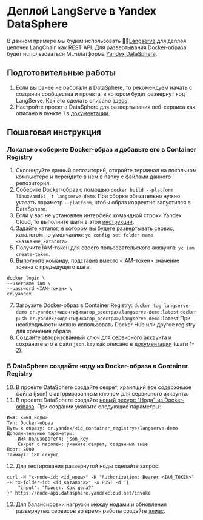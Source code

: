 # Деплой LangServe в Yandex DataSphere

В данном примере мы будем использовать 🦜️🏓[Langserve](https://github.com/langchain-ai/langserve?ref=blog.langchain.dev) для деплоя цепочек LangChain как REST API. Для развертывания Docker-образа будет использоваться ML-платформа [Yandex DataSphere](https://cloud.yandex.ru/ru/services/datasphere).

## Подготовительные работы

1. Если вы ранее не работали в DataSphere, то рекомендуем начать с создания сообщества и проекта, в котором будет развернут код LangServe. Как это сделать описано [здесь](https://cloud.yandex.ru/ru/docs/datasphere/tutorials/basics).
2. Настройте проект в DataSphere для развертывания веб-сервиса как описано в пункте 1 в [документации](https://cloud.yandex.ru/ru/docs/datasphere/tutorials/node-from-docker).

## Пошаговая инструкция

### Локально соберите Docker-образ и добавьте его в Container Registry

1. Склонируйте данный репозиторий, откройте терминал на локальном компьютере и перейдите в нем в папку с файлами данного репозитория.
2. Соберите Docker-образ с помощью `docker build --platform linux/amd64 -t langserve-demo`. При сборке обязательно нужно указать параметр `--platform`, чтобы образ корректно запустился в DataSphere.
3. Если у вас не установлен интерфейс командной строки Yandex Cloud, то выполните шаги в этой [инструкции](https://cloud.yandex.ru/ru/docs/cli/quickstart#install).
4. Задайте каталог, в котором вы будете развертывать сервис, каталогом по умолчанию: `yc config set folder-name <название_каталога>`.
5. Получите IAM-токен для своего пользовательского аккаунта: `yc iam create-token`.
6. Выполните команду, подставив вместо <IAM-токен> значение токена с предыдущего шага:
```
docker login \
--username iam \
--password <IAM-токен> \
cr.yandex
```
7. Загрузите Docker-образ в Container Registry:
`docker tag langserve-demo cr.yandex/<идентификатор_реестра>/langserve-demo:latest`
`docker push cr.yandex/<идентификатор_реестра>/langserve-demo:latest`
При необходимости можно использовать Docker Hub или другое registry для хранения образа.
8. Создайте авторизованный ключ для сервисного аккаунта и сохраните его в файл `json.key` как описано в [документации](https://cloud.yandex.ru/ru/docs/cli/operations/authentication/service-account) (шаги 1-2).

### В DataSphere создайте ноду из Docker-образа в Сontainer Registry

10. В проекте DataSphere создайте секрет, хранящий все содержимое файла (json) с авторизованным ключом для сервисного аккаунта.
11. В проекте DataSphere создайте [новый ресурс "Нода" из Docker-образа](https://cloud.yandex.ru/ru/docs/datasphere/operations/deploy/node-create). При создании укажите следующие параметры:
```
Имя: <имя_ноды>
Тип: Docker-образ
Путь к образу: cr.yandex/<id_container_registry>/langserve-demo
Дополнительные параметры:
    Имя пользователя: json_key
    Секрет с паролем: укажите секрет, созданный выше
Порт: 8000
Таймаут: 180 секунд
```
12. Для тестирования развернутой ноды сделайте запрос: 
```
curl -H "x-node-id: <id_ноды>" -H "Authorization: Bearer <IAM_TOKEN>" -H "x-folder-id: <id_каталога>" -X POST -d '{
    "input": "Привет. Как дела?"
}' https://node-api.datasphere.yandexcloud.net/invoke
```
13. Для балансировки нагрузки между нодами и обновления развернутых сервисов во время работы создайте [алиас](https://cloud.yandex.ru/ru/docs/datasphere/operations/deploy/alias-create).
